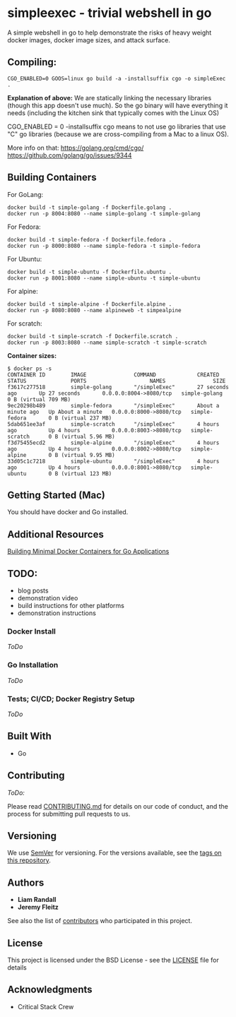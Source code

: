 # simpleexec - trivial webshell in go
A simple webshell in go to help demonstrate the risks of heavy weight docker images, docker image sizes, and attack surface.


## Compiling:
```
CGO_ENABLED=0 GOOS=linux go build -a -installsuffix cgo -o simpleExec .
```

**Explanation of above:**
We are statically linking the necessary libraries (though this app doesn't use much). So the go binary will have everything it needs (including the kitchen sink that typically comes with the Linux OS)

CGO_ENABLED = 0 -installsuffix cgo  means to not use go libraries that use  "C" go libraries (because we are cross-compiling from a Mac to a linux OS). 

More info on that:
https://golang.org/cmd/cgo/
https://github.com/golang/go/issues/9344


## Building Containers

For GoLang:
```
docker build -t simple-golang -f Dockerfile.golang .
docker run -p 8004:8080 --name simple-golang -t simple-golang
```

For Fedora:
```
docker build -t simple-fedora -f Dockerfile.fedora .
docker run -p 8000:8080 --name simple-fedora -t simple-fedora
```

For Ubuntu:
```
docker build -t simple-ubuntu -f Dockerfile.ubuntu .
docker run -p 8001:8080 --name simple-ubuntu -t simple-ubuntu 
```

For alpine:
```
docker build -t simple-alpine -f Dockerfile.alpine .
docker run -p 8080:8080 --name alpineweb -t simpealpine
```

For scratch:
```
docker build -t simple-scratch -f Dockerfile.scratch .
docker run -p 8003:8080 --name simple-scratch -t simple-scratch
```

**Container sizes:**
```
$ docker ps -s
CONTAINER ID        IMAGE               COMMAND             CREATED              STATUS              PORTS                    NAMES               SIZE
f3617c277518        simple-golang       "/simpleExec"       27 seconds ago       Up 27 seconds       0.0.0.0:8004->8080/tcp   simple-golang       0 B (virtual 709 MB)
9ec20298b489        simple-fedora       "/simpleExec"       About a minute ago   Up About a minute   0.0.0.0:8000->8080/tcp   simple-fedora       0 B (virtual 237 MB)
5dab651ee3af        simple-scratch      "/simpleExec"       4 hours ago          Up 4 hours          0.0.0.0:8003->8080/tcp   simple-scratch      0 B (virtual 5.96 MB)
f3d75455ecd2        simple-alpine       "/simpleExec"       4 hours ago          Up 4 hours          0.0.0.0:8002->8080/tcp   simple-alpine       0 B (virtual 9.95 MB)
33d05c1c7218        simple-ubuntu       "/simpleExec"       4 hours ago          Up 4 hours          0.0.0.0:8001->8080/tcp   simple-ubuntu       0 B (virtual 123 MB)
```


## Getting Started (Mac)

You should have docker and Go installed.



## Additional Resources

[Building Minimal Docker Containers for Go Applications](https://blog.codeship.com/building-minimal-docker-containers-for-go-applications/)

## TODO:

- blog posts
- demonstration video
- build instructions for other platforms
- demonstration instructions



### Docker Install

*ToDo*

### Go Installation

*ToDo*

### Tests; CI/CD; Docker Registry Setup

*ToDo*

## Built With

* Go

## Contributing

*ToDo:*

Please read [CONTRIBUTING.md](CONTRIBUTING.md) for details on our code of conduct, and the process for submitting pull requests to us.

## Versioning

We use [SemVer](http://semver.org/) for versioning. For the versions available, see the [tags on this repository](https://github.com/your/project/tags).

## Authors

* **Liam Randall**
* **Jeremy Fleitz** 

See also the list of [contributors](https://github.com/criticalstack/simpleexec/contributors) who participated in this project.

## License

This project is licensed under the BSD License - see the [LICENSE](LICENSE) file for details

## Acknowledgments

* Critical Stack Crew
